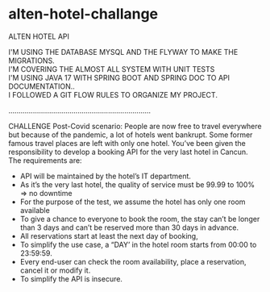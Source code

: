 # alten-hotel-challange


ALTEN HOTEL API

I'M USING THE DATABASE MYSQL AND THE FLYWAY TO MAKE THE MIGRATIONS.  
I'M COVERING THE ALMOST ALL SYSTEM WITH UNIT TESTS   
I'M USING JAVA 17 WITH SPRING BOOT AND SPRING DOC TO API DOCUMENTATION..   
I FOLLOWED A GIT FLOW RULES TO ORGANIZE MY PROJECT. 

  
......................................................................
   

        

     
      
CHALLENGE
Post-Covid scenario:
People are now free to travel everywhere but because of the pandemic, a lot of hotels
went bankrupt. Some former famous travel places are left with only one hotel.
You’ve been given the responsibility to develop a booking API for the very last hotel in Cancun.
The requirements are:
- API will be maintained by the hotel’s IT department.
- As it’s the very last hotel, the quality of service must be 99.99 to 100% => no downtime
- For the purpose of the test, we assume the hotel has only one room available
- To give a chance to everyone to book the room, the stay can’t be longer than 3 days
and can’t be reserved more than 30 days in advance.
- All reservations start at least the next day of booking,
- To simplify the use case, a “DAY’ in the hotel room starts from 00:00 to 23:59:59.
- Every end-user can check the room availability, place a reservation, cancel it or modify it.
- To simplify the API is insecure.





